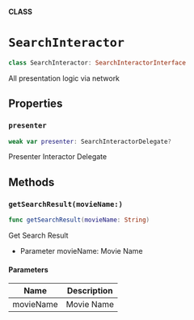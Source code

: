 **CLASS**

# `SearchInteractor`

```swift
class SearchInteractor: SearchInteractorInterface
```

All presentation logic via network

## Properties
### `presenter`

```swift
weak var presenter: SearchInteractorDelegate?
```

Presenter Interactor Delegate

## Methods
### `getSearchResult(movieName:)`

```swift
func getSearchResult(movieName: String)
```

Get Search Result
- Parameter movieName: Movie Name

#### Parameters

| Name | Description |
| ---- | ----------- |
| movieName | Movie Name |
